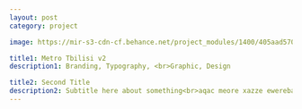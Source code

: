 ```yaml
---
layout: post
category: project

image: https://mir-s3-cdn-cf.behance.net/project_modules/1400/405aad57040901.59ec5d516c5d4.jpg

title1: Metro Tbilisi v2
description1: Branding, Typography, <br>Graphic, Design

title2: Second Title
description2: Subtitle here about something<br>aqac meore xazze ewereba xolme rame
---
```


